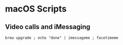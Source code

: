 # macOS Scripts

## Video calls and iMessaging

```
brew upgrade ; echo "done" | imessageme ; facetimeme
```
